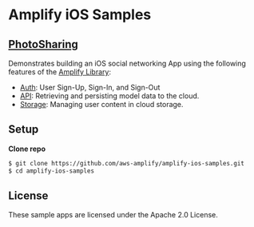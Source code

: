 # Amplify iOS Samples
## [PhotoSharing](./PhotoSharing)
Demonstrates building an iOS social networking App using the following features of the [Amplify Library](https://docs.amplify.aws/lib/q/platform/ios):
- [Auth](https://docs.amplify.aws/lib/auth/getting-started/q/platform/ios): User Sign-Up, Sign-In, and Sign-Out
- [API](https://docs.amplify.aws/lib/graphqlapi/getting-started/q/platform/ios): Retrieving and persisting model data to the cloud.
- [Storage](https://docs.amplify.aws/lib/storage/getting-started/q/platform/ios): Managing user content in cloud storage. 

## Setup
**Clone repo**
```bash
$ git clone https://github.com/aws-amplify/amplify-ios-samples.git
$ cd amplify-ios-samples
```

## License
These sample apps are licensed under the Apache 2.0 License. 
